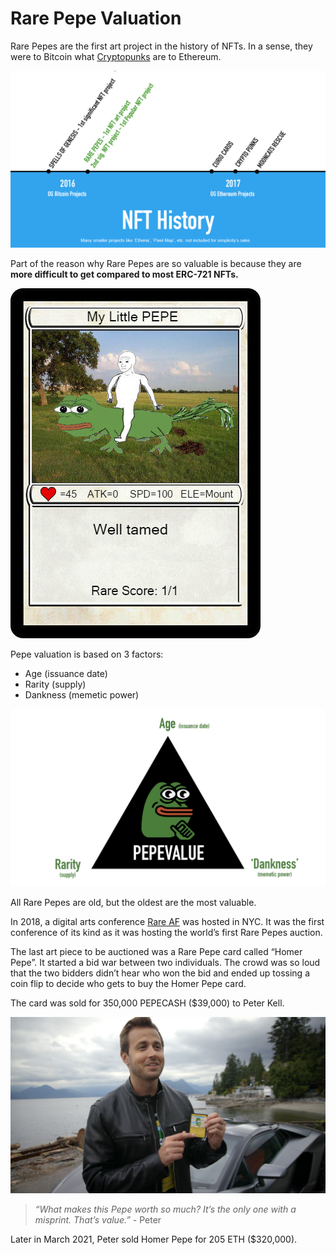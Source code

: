 # Rare Pepe Valuation

Rare Pepes are the first art project in the history of NFTs. In a sense, they were to Bitcoin what [Cryptopunks](https://www.larvalabs.com/cryptopunks) are to Ethereum.

![Linear timeline comparing Rare Pepes to Ethereum projects like Cryptopunks](<../../.gitbook/assets/rare pepes and crypto punks timeline.jpg>)

Part of the reason why Rare Pepes are so valuable is because they are **more difficult to get compared to most ERC-721 NFTs.**

![In February 2017, Bitcointalk member American Pegasus purchased a "My Little Pepe" card for 1 million PEPECASH (approximately $3,500 at the time of sale).](<../../.gitbook/assets/my little pepe.jpg>)

Pepe valuation is based on 3 factors:

* Age (issuance date)
* Rarity (supply)
* Dankness (memetic power)

![The Pepe valuation triangle](../../.gitbook/assets/pepevalue.jpg)

All Rare Pepes are old, but the oldest are the most valuable.

In 2018, a digital arts conference [Rare AF](https://raredigitalartfestival.splashthat.com/) was hosted in NYC. It was the first conference of its kind as it was hosting the world’s first Rare Pepes auction.

The last art piece to be auctioned was a Rare Pepe card called “Homer Pepe”. It started a bid war between two individuals. The crowd was so loud that the two bidders didn’t hear who won the bid and ended up tossing a coin flip to decide who gets to buy the Homer Pepe card.

The card was sold for 350,000 PEPECASH ($39,000) to Peter Kell.

![Peter Kell with his prize possession - HOMERPEPE](<../../.gitbook/assets/Screenshot 2022-03-27 202651 (1).png>)

> _“What makes this Pepe worth so much? It’s the only one with a misprint. That’s value.”_ - Peter

Later in March 2021, Peter sold Homer Pepe for 205 ETH ($320,000).

